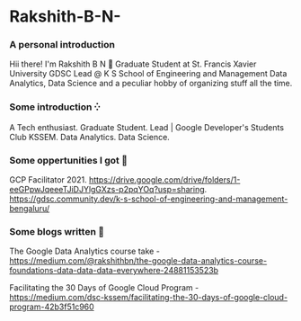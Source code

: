 # Rakshith-B-N-
### A personal introduction 
Hii there! I'm Rakshith B N 👋
Graduate Student at St. Francis Xavier University
GDSC Lead @ K S School of Engineering and Management
Data Analytics, Data Science and a peculiar hobby of organizing stuff all the time. 

### Some introduction ⁛
A Tech enthusiast. Graduate Student. Lead | Google Developer's Students Club KSSEM. Data Analytics. Data Science. 

### Some oppertunities I got 🎉
GCP Facilitator 2021. https://drive.google.com/drive/folders/1-eeGPpwJqeeeTJiDJYlgGXzs-p2pqYOq?usp=sharing. 
https://gdsc.community.dev/k-s-school-of-engineering-and-management-bengaluru/

### Some blogs written 🔅
The Google Data Analytics course take - https://medium.com/@rakshithbn/the-google-data-analytics-course-foundations-data-data-data-everywhere-24881153523b

Facilitating the 30 Days of Google Cloud Program - https://medium.com/dsc-kssem/facilitating-the-30-days-of-google-cloud-program-42b3f51c960
